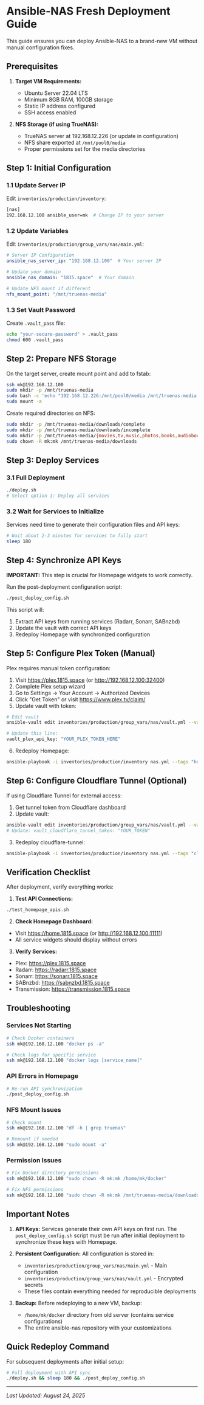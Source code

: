 # Ansible-NAS Fresh Deployment Guide

This guide ensures you can deploy Ansible-NAS to a brand-new VM without manual configuration fixes.

## Prerequisites

1. **Target VM Requirements:**
   - Ubuntu Server 22.04 LTS
   - Minimum 8GB RAM, 100GB storage
   - Static IP address configured
   - SSH access enabled

2. **NFS Storage (if using TrueNAS):**
   - TrueNAS server at 192.168.12.226 (or update in configuration)
   - NFS share exported at `/mnt/pool0/media`
   - Proper permissions set for the media directories

## Step 1: Initial Configuration

### 1.1 Update Server IP
Edit `inventories/production/inventory`:
```bash
[nas]
192.168.12.100 ansible_user=mk  # Change IP to your server
```

### 1.2 Update Variables
Edit `inventories/production/group_vars/nas/main.yml`:
```yaml
# Server IP Configuration
ansible_nas_server_ip: "192.168.12.100"  # Your server IP

# Update your domain
ansible_nas_domain: "1815.space"  # Your domain

# Update NFS mount if different
nfs_mount_point: "/mnt/truenas-media"
```

### 1.3 Set Vault Password
Create `.vault_pass` file:
```bash
echo "your-secure-password" > .vault_pass
chmod 600 .vault_pass
```

## Step 2: Prepare NFS Storage

On the target server, create mount point and add to fstab:
```bash
ssh mk@192.168.12.100
sudo mkdir -p /mnt/truenas-media
sudo bash -c 'echo "192.168.12.226:/mnt/pool0/media /mnt/truenas-media nfs defaults 0 0" >> /etc/fstab'
sudo mount -a
```

Create required directories on NFS:
```bash
sudo mkdir -p /mnt/truenas-media/downloads/complete
sudo mkdir -p /mnt/truenas-media/downloads/incomplete
sudo mkdir -p /mnt/truenas-media/{movies,tv,music,photos,books,audiobooks,comics,podcasts,documents}
sudo chown -R mk:mk /mnt/truenas-media/downloads
```

## Step 3: Deploy Services

### 3.1 Full Deployment
```bash
./deploy.sh
# Select option 1: Deploy all services
```

### 3.2 Wait for Services to Initialize
Services need time to generate their configuration files and API keys:
```bash
# Wait about 2-3 minutes for services to fully start
sleep 180
```

## Step 4: Synchronize API Keys

**IMPORTANT:** This step is crucial for Homepage widgets to work correctly.

Run the post-deployment configuration script:
```bash
./post_deploy_config.sh
```

This script will:
1. Extract API keys from running services (Radarr, Sonarr, SABnzbd)
2. Update the vault with correct API keys
3. Redeploy Homepage with synchronized configuration

## Step 5: Configure Plex Token (Manual)

Plex requires manual token configuration:

1. Visit https://plex.1815.space (or http://192.168.12.100:32400)
2. Complete Plex setup wizard
3. Go to Settings → Your Account → Authorized Devices
4. Click "Get Token" or visit https://www.plex.tv/claim/
5. Update vault with token:

```bash
# Edit vault
ansible-vault edit inventories/production/group_vars/nas/vault.yml --vault-password-file=.vault_pass

# Update this line:
vault_plex_api_key: "YOUR_PLEX_TOKEN_HERE"
```

6. Redeploy Homepage:
```bash
ansible-playbook -i inventories/production/inventory nas.yml --tags "homepage"
```

## Step 6: Configure Cloudflare Tunnel (Optional)

If using Cloudflare Tunnel for external access:

1. Get tunnel token from Cloudflare dashboard
2. Update vault:
```bash
ansible-vault edit inventories/production/group_vars/nas/vault.yml --vault-password-file=.vault_pass
# Update: vault_cloudflare_tunnel_token: "YOUR_TOKEN"
```
3. Redeploy cloudflare-tunnel:
```bash
ansible-playbook -i inventories/production/inventory nas.yml --tags "cloudflare-tunnel"
```

## Verification Checklist

After deployment, verify everything works:

1. **Test API Connections:**
```bash
./test_homepage_apis.sh
```

2. **Check Homepage Dashboard:**
- Visit https://home.1815.space (or http://192.168.12.100:11111)
- All service widgets should display without errors

3. **Verify Services:**
- Plex: https://plex.1815.space
- Radarr: https://radarr.1815.space
- Sonarr: https://sonarr.1815.space
- SABnzbd: https://sabnzbd.1815.space
- Transmission: https://transmission.1815.space

## Troubleshooting

### Services Not Starting
```bash
# Check Docker containers
ssh mk@192.168.12.100 "docker ps -a"

# Check logs for specific service
ssh mk@192.168.12.100 "docker logs [service_name]"
```

### API Errors in Homepage
```bash
# Re-run API synchronization
./post_deploy_config.sh
```

### NFS Mount Issues
```bash
# Check mount
ssh mk@192.168.12.100 "df -h | grep truenas"

# Remount if needed
ssh mk@192.168.12.100 "sudo mount -a"
```

### Permission Issues
```bash
# Fix Docker directory permissions
ssh mk@192.168.12.100 "sudo chown -R mk:mk /home/mk/docker"

# Fix NFS permissions
ssh mk@192.168.12.100 "sudo chown -R mk:mk /mnt/truenas-media/downloads"
```

## Important Notes

1. **API Keys:** Services generate their own API keys on first run. The `post_deploy_config.sh` script must be run after initial deployment to synchronize these keys with Homepage.

2. **Persistent Configuration:** All configuration is stored in:
   - `inventories/production/group_vars/nas/main.yml` - Main configuration
   - `inventories/production/group_vars/nas/vault.yml` - Encrypted secrets
   - These files contain everything needed for reproducible deployments

3. **Backup:** Before redeploying to a new VM, backup:
   - `/home/mk/docker` directory from old server (contains service configurations)
   - The entire ansible-nas repository with your customizations

## Quick Redeploy Command

For subsequent deployments after initial setup:
```bash
# Full deployment with API sync
./deploy.sh && sleep 180 && ./post_deploy_config.sh
```

---
*Last Updated: August 24, 2025*